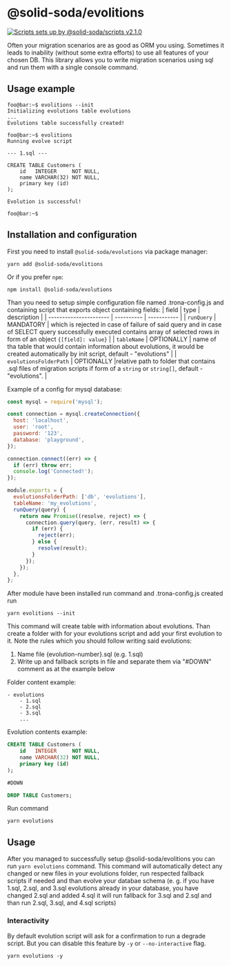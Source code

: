 # @solid-soda/evolitions

[![Scripts sets up by @solid-soda/scripts v2.1.0](https://img.shields.io/static/v1?label=@solid-soda/scripts&message=2.1.0&color=75ddf4)](https://github.com/solid-soda/scripts)

Often your migration scenarios are as good as ORM you using. Sometimes it leads to inability (without some extra efforts) to use all features of your chosen DB. This library allows you to write migration scenarios using sql and run them with a single console command.

## Usage example

```console
foo@bar:~$ evolitions --init
Initializing evolutions table evolutions
...
Evolutions table successfully created!

foo@bar:~$ evolitions
Running evolve script

--- 1.sql ---

CREATE TABLE Customers (
    id   INTEGER     NOT NULL,
    name VARCHAR(32) NOT NULL,
    primary key (id)
);

Evolution is successful!

foo@bar:~$
```

## Installation and configuration

First you need to install `@solid-soda/evolutions` via package manager:

```console
yarn add @solid-soda/evolitions
```

Or if you prefer `npm`:

```console
npm install @solid-soda/evolutions
```

Than you need to setup simple configuration file named .trona-config.js and containing script that
exports object containing fields:
| field | type | description |
| ---------------------- | ---------- | ----------- |
| `runQuery` | MANDATORY | which is rejected in case of failure of said query and in case of SELECT query successfully executed contains array of selected rows in form of an object `{[field]: value}` |
| `tableName` | OPTIONALLY | name of tha table that would contain information about evolutions, it would be created automatically by init script, default - "evolutions" |
| `evolutionsFolderPath` | OPTIONALLY |relative path to folder that contains .sql files of migration scripts if form of a `string` or `string[]`, default - "evolutions". |

Example of a config for mysql database:

```javascript
const mysql = require('mysql');

const connection = mysql.createConnection({
  host: 'localhost',
  user: 'root',
  password: '123',
  database: 'playground',
});

connection.connect((err) => {
  if (err) throw err;
  console.log('Connected!');
});

module.exports = {
  evolutionsFolderPath: ['db', 'evolutions'],
  tableName: 'my_evolutions',
  runQuery(query) {
    return new Promise((resolve, reject) => {
      connection.query(query, (err, result) => {
        if (err) {
          reject(err);
        } else {
          resolve(result);
        }
      });
    });
  },
};
```

After module have been installed run command and .trona-config.js created run

```console
yarn evolitions --init
```

This command will create table with information about evolutions.
Than create a folder with for your evolutions script and add your first evolution to it. Note the
rules which you should follow writing said evolutions:

1. Name file {evolution-number}.sql (e.g. 1.sql)
2. Write up and fallback scripts in file and separate them via "#DOWN" comment as at the
   example below

Folder content example:

```
- evolutions
    - 1.sql
    - 2.sql
    - 3.sql
    ...
```

Evolution contents example:

```sql
CREATE TABLE Customers (
    id   INTEGER     NOT NULL,
    name VARCHAR(32) NOT NULL,
    primary key (id)
);

#DOWN

DROP TABLE Customers;
```

Run command

```console
yarn evolutions
```

## Usage

After you managed to successfully setup @solid-soda/evolitions you can run `yarn evolutions` command.
This command will automatically detect any changed or new files in your evolutions folder, run
respected fallback scripts if needed and than evolve your databae schema (e. g. if you have 1.sql,
2.sql, and 3.sql evolutions already in your database, you have changed 2.sql and added 4.sql it will
run fallback for 3.sql and 2.sql and than run 2.sql, 3.sql, and 4.sql scripts)

### Interactivity

By default evolution script will ask for a confirmation to run a degrade script.
But you can disable this feature by `-y` or `--no-interactive` flag.

```console
yarn evolutions -y
```
